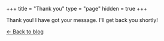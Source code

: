 +++
title = "Thank you"
type = "page"
hidden = true
+++

Thank you! I have got your message. I'll get back you shortly!

[← Back to blog](/)